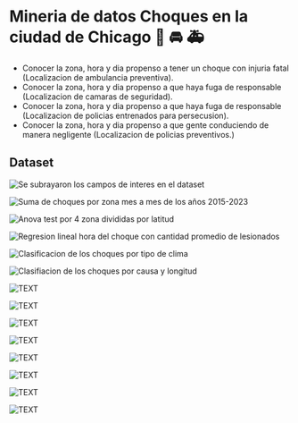 # Mineria de datos Choques en la ciudad de Chicago :police_car: :oncoming_automobile: :ambulance:

- Conocer la zona, hora y dia propenso a tener un choque con injuria fatal (Localizacion de ambulancia preventiva). 
- Conocer la zona, hora y dia propenso a que haya fuga de responsable (Localizacion de camaras de seguridad).
- Conocer la zona, hora y dia propenso a que haya fuga de responsable (Localizacion de policias entrenados para persecusion).
- Conocer la zona, hora y dia propenso a que gente conduciendo de manera negligente (Localizacion de policias preventivos.)

## Dataset

![Se subrayaron los campos de interes en el dataset](/img1.PNG)

![Suma de choques por zona mes a mes de los años 2015-2023](/images/sum_crashes_by_zone_and_month_all_years.PNG)

![Anova test por 4 zona divididas por latitud](/images/04_anova_test_sum_by_zone_allyears.PNG)

![Regresion lineal hora del choque con cantidad promedio de lesionados](/images/05_linear_regression_mean_injuries_in_crashes_chicago.png)

![Clasificacion de los choques por tipo de clima](/images/06_clasiffication_WEATHER_CONDITION_DAMAGE_COST.png)

![Clasifiacion de los choques por causa y longitud](/images/06_crash_hour_longitude_limit.png)

![TEXT](/images/06_crash_hour_posted_limit_2022_dic.png)

![TEXT](/images/06_crash_hour_posted_limit_tiempo_2022_dic.png)

![TEXT](/images/06_crash_hour_posted_speed_limit.png)

![TEXT](/images/07_kmeans_crashes_2017_2023.PNG)

![TEXT](/images/08_timeSeries_forecasting_crashesh_alcohol_forecasting.png)

![TEXT](/images/08_timeSeries_forecasting_crashesh_alcohol.png)

![TEXT](/images/08_timeSeries_forecasting_crashesh_texting_forecasting.png)

![TEXT](/images/08_timeSeries_forecasting_crashesh_texting.png)



